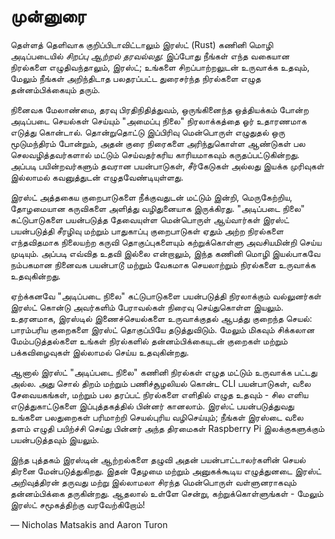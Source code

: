 # முன்னுரை

தெள்ளத் தெளிவாக குறிப்பிடாவிட்டாலும் இரஸ்ட் (Rust) கணினி மொழி அடிப்படையில்
*சிறப்பு ஆற்றல் தரவல்லது*: இப்போது நீங்கள் எந்த வகையான நிரல்களை எழுதிவந்தாலும், இரஸ்ட்;
உங்களை சிறப்பாற்றலுடன் உருவாக்க உதவும், மேலும் நீங்கள் அறிந்திடாத பலதரப்பட்ட துரைசர்ந்த
நிரல்களை எழுத தன்னம்பிக்கையும் தரும்.

நினைவக மேலாண்மை, தரவு பிரதிநிதித்துவம், ஒருங்கினைந்த ஒத்தியக்கம் போன்ற
அடிப்படை செயல்கள் செய்யும் "அமைப்பு நிலை" நிரலாக்கத்தை ஓர் உதாரணமாக எடுத்து கொன்டால்.
தொன்றுதொட்டு இப்பிரிவு மென்பொருள் எழுதுதல் ஒரு மூடுமந்திரம் போன்றும், அதன் குரை நிரைகளை
அரிந்துகொள்ள ஆண்டுகள் பல செலவழித்தவர்களால் மட்டும் செய்வதர்கரிய காரியமாகவும்
கருதப்பட்டுகின்றது.  அப்படி பயின்றவர்களும் தவரான பயன்பாடுகள், சீர்கேடுகள் அல்லது இயக்க
முரிவுகள் இல்லாமல் கவனுத்துடன் எழுதவேண்டியுள்ளது.

இரஸ்ட் அத்தகைய குறைபாடுகளை நீக்குவதுடன் மட்டும் இன்றி, மெருகேற்றிய, தோழமையான கருவிகளை
அளித்து வழிதுனையாக இருக்கிரது.  "அடிப்படை நிலை" கட்டுபாடுகளை பயன்படுத்த தேவையுள்ள
மென்பொருள் ஆய்வார்கள் இரஸ்ட் பயன்படுத்தி சீரழிவு மற்றும் பாதுகாப்பு குறைபாடுகள் ஏதும் அற்ற
நிரல்களை எந்தவிதமாக நிலையற்ற கருவி தொகுப்புகளையும் கற்றுக்கொள்ளு அவசியமின்றி செய்ய முடியும்.
அப்படி எவ்வித உதவி இல்லை என்றாலும், இந்த கணினி மொழி இயல்பாகவே நம்பகமான நினைவக
பயன்பாடூ மற்றும் வேகமாக செயலாற்றும் நிரல்களை உருவாக்க உதவுகின்றது.

ஏற்க்கனவே "அடிப்படை நிலை" கட்டுபாடுகளை பயன்படுத்தி நிரலாக்கும் வல்லுனர்கள் இரஸ்ட் கொன்டு
அவர்களிம் பேராவல்கள் நிரைவு செய்துகொள்ள இயலும்.  உதரனமாக, இரஸ்டில் இணைச்செயல்களை
உருவாக்குதல் ஆபத்து குறைந்த செயல்: பாரம்பரிய குறைகளை இரஸ்ட் தொகுப்பியே தடுத்துவிடும்.
மேலும் மிகவும் சிக்கலான மேம்படுத்தல்களை உங்கள் நிரல்களில் தன்னம்பிக்கையுடன் குறைகள்
மற்றும் பக்கவிழைவுகள் இல்லாமல் செய்ய உதவுகின்றது.

ஆனால் இரஸ்ட் "அடிப்படை நிலை" கணினி நிரல்கள் எழுத மட்டும் உருவாக்க பட்டது அல்ல.  அது
சொல் திறம் மற்றும் பணிச்சூழலியல் கொன்ட CLI பயன்பாடுகள், வலை சேவையகங்கள், மற்றும் பல
தரப்பட் நிரல்களை எளிதில் எழுத உதவும் - சில எளிய எடுத்துகாட்டுகளை இப்புத்தகத்தில் பின்னர்
கானலாம்.  இரஸ்ட் பயன்படுத்துவது உங்களை பலதுறைகள் பரிமாற்றி செயல்புரிய வழிசெய்யும்; நீங்கள்
இரஸ்டை வலை தளம் எழுதி பயிற்ச்சி செய்து பின்னர் அந்த திரமைகள் Raspberry Pi இலக்குகளுக்கும்
பயன்படுத்தவும் இயலும்.

இந்த புத்தகம் இரஸ்டின் ஆற்றல்களை தழுவி அதன் பயன்பாட்டாலர்களின் செயல் திரனை
மேன்படுத்துகிறது.  இதன் தேழமை மற்றும் அனுகக்கூடிய எழுத்துனடை இரஸ்ட் அறிவுத்திரன் தருவது
மற்று இல்லாமலா சிரந்த மென்பொருள் வள்ளுனராகவும் தன்னம்பிக்கை தருகின்றது.  ஆதலால் உள்ளே
சென்று, கற்றுக்கொள்ளுங்கள் - மேலும் இரஸ்ட் சமூகத்திற்கு வரவேற்கிறோம்!

— Nicholas Matsakis and Aaron Turon

